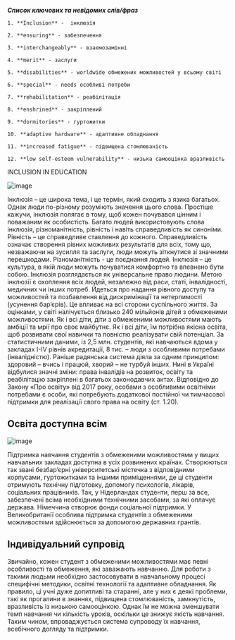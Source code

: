 **_Список ключових та невідомих слів/фраз_**

    1. **Inclusion** -  інклюзія

    2. **ensuring** - забезпечення
    
    3. **interchangeably** - взаємозамінні
    
    4. **merit** - заслуги
    
    5. **disabilities** - worldwide обмежених можливостей у всьому світі
    
    6. **special** - needs особливі потреби
    
    7. **rehabilitation** - реабілітація
    
    8. **enshrined** - закріплений
    
    9. **dormitories** - гуртожитки
    
    10. **adaptive hardware** - адаптивне обладнання
    
    11. **increased fatigue** - підвищена стомлюваність
    
    12. **low self-esteem vulnerability** - низька самооцінка вразливість

INCLUSION IN EDUCATION

![image](https://user-images.githubusercontent.com/113579489/210797813-e1479b29-ebe8-40a2-85f1-391d3d0f4799.png)


Інклюзія – це широка тема, і це термін, який сходить з язика багатьох. Однак люди по-різному розуміють значення цього слова.
Простіше кажучи, інклюзія полягає в тому, щоб кожен почувався цінним і поважаним як особистість.
Багато людей використовують слова інклюзія, різноманітність, рівність і навіть справедливість як синоніми.
Рівність – це справедливе ставлення до кожного.
Справедливість означає створення рівних можливих результатів для всіх, тому що, незважаючи на зусилля та заслуги, люди можуть зіткнутися зі значними перешкодами.
Різноманітність - це поєднання людей.
Інклюзія – це культура, в якій люди можуть почуватися комфортно та впевнено бути собою.
Інклюзія розглядається як універсальне право людини. Метою інклюзії є охоплення всіх людей, незалежно від раси, статі, інвалідності, медичних чи інших потреб. Йдеться про надання рівного доступу та можливостей та позбавлення від дискримінації та нетерпимості (усунення бар’єрів). Це впливає на всі сторони суспільного життя.
За оцінками, у світі налічується близько 240 мільйонів дітей з обмеженими можливостями. Як і всі діти, діти з обмеженими можливостями мають амбіції та мрії про своє майбутнє. Як і всі діти, їм потрібна якісна освіта, щоб розвивати свої навички та повністю реалізувати свій потенціал.
За статистичними даними, із 2,5 млн. студентів, які навчаються вдома у закладах І-ІV рівнів акредитації, 8 тис. – люди з особливими потребами (інвалідністю). Раніше радянська система діяла за одним принципом: здоровий – вчись і працюй, хворий – не турбуй інших. Нині в Україні відбулися значні зміни: права інвалідів на розвиток, освіту та реабілітацію закріплені в багатьох законодавчих актах.
Відповідно до Закону «Про освіту» від 2017 року, особами з особливими освітніми потребами є особи, які потребують додаткової постійної чи тимчасової підтримки для реалізації свого права на освіту (ст. 1.20).

## Освіта доступна всім 
	
  ![image](https://user-images.githubusercontent.com/113579489/210798159-87f3e618-3b24-4e33-a157-2aaba72abc9c.png)

  
Підтримка навчання студентів з обмеженими можливостями у вищих навчальних закладах доступна в усіх розвинених країнах. Створюються так звані безбар’єрні університетські містечка з відповідними корпусами, гуртожитками та іншими приміщеннями, де ці студенти отримують технічну підготовку, допомогу психологів, лікарів, соціальних працівників. Так, у Нідерландах студенти, перш за все, забезпечені всіма необхідними технічними засобами, за які оплачує держава. Німеччина створює фонди соціальної підтримки. У Великобританії особлива підтримка студентів з обмеженими можливостями здійснюється за допомогою державних грантів.

## Індивідуальний супровід

Звичайно, кожен студент з обмеженими можливостями має певні особливості та обмеження, які заважають навчанню. Для роботи з такими людьми необхідно застосовувати в навчальному процесі специфічні методики, освітні технології та адаптивне обладнання. Як правило, ці учні дуже допитливі та старанні, але у них є деякі проблеми, такі як прогалини в знаннях, підвищена стомлюваність, замкнутість, вразливість із низькою самооцінкою. Однак їм не можна зменшувати темп навчання чи кількість уроків, оскільки це знижує якість навчання. Таким чином, впроваджується система супроводу їх навчання, всебічного догляду та підтримки.
